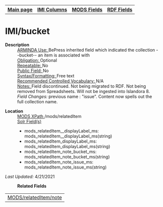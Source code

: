 <!DOCTYPE html>
<html>

<body>
<table style="width:100%">
  <tr>
    <th><a href="index.md">Main page</a></th>
	<th><a href="IMI.md">IMI Columns</a></th>
    <th><a href="MODS.md">MODS Fields</a></th>
    <th><a href="RDF.md">RDF Fields</a></th>
  </tr>
</table>

<h1>IMI/bucket</h1>
<dl>
  <dt><b>Description</b></dt>
  <dd><ins>ARMINDA Use: </ins>BePress inherited field which indicated the collection --bucket-- an item is associated with</dd>
  <dd><ins>Obligation: </ins> Optional</dd>
  <dd><ins>Repeatable: </ins> No</dd>
  <dd><ins>Public Field: </ins> No</dd>
  <dd><ins>Syntax/Formatting: </ins>Free text</dd>
  <dd><ins>Recommended Controlled Vocabulary: </ins>N/A</dd>
  <dd><ins>Notes: </ins>Field discontinued. Not being migrated to RDF. Not being removed from Spreadsheets.  Will not be ingested into Islandora 8.</dd>
  <dd><i>Field Changes: </i>previous name : "issue". Content now spells out the full collection name.</dd>
</dl>
<dl>
    <dt><b>Location</b></dt>
	  <dd> <ins>MODS XPath </ins>/mods/relatedItem</dd>
		<dd> <ins>Solr Field(s)</ins>
			<ul>
				<li>mods_relatedItem__displayLabel_ms: mods_relatedItem__displayLabel_ms(string)</li>
				<li>mods_relatedItem_displayLabel_ms: mods_relatedItem_displayLabel_ms(string)</li>
				<li>mods_relatedItem_note_bucket_ms: mods_relatedItem_note_bucket_ms(string)</li>
				<li>mods_relatedItem_note_issue_ms: mods_relatedItem_note_issue_ms(string)</li>
			</ul>
		</dd>
</dl>
	<p><i>Last Updated: </i>4/21/2021</p>
</dl>
<dl>
	<dd><b>Related Fields</b></dd>
		<table>
			<td><a href="mods.relateditem_note.md">MODS/relatedItem/note</a></td>
		</table>
</dl>
</body>
</html>